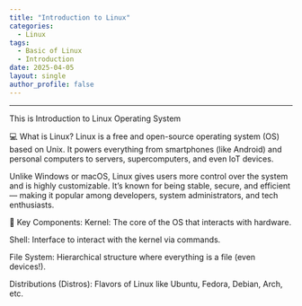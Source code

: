 ```yaml
---
title: "Introduction to Linux"
categories: 
  - Linux
tags: 
  - Basic of Linux
  - Introduction
date: 2025-04-05
layout: single
author_profile: false
---
```


---


This is Introduction to Linux Operating System

💻 What is Linux?
Linux is a free and open-source operating system (OS) based on Unix. It powers everything from smartphones (like Android) and personal computers to servers, supercomputers, and even IoT devices.

Unlike Windows or macOS, Linux gives users more control over the system and is highly customizable. It’s known for being stable, secure, and efficient — making it popular among developers, system administrators, and tech enthusiasts.

🧱 Key Components:
Kernel: The core of the OS that interacts with hardware.

Shell: Interface to interact with the kernel via commands.

File System: Hierarchical structure where everything is a file (even devices!).

Distributions (Distros): Flavors of Linux like Ubuntu, Fedora, Debian, Arch, etc.